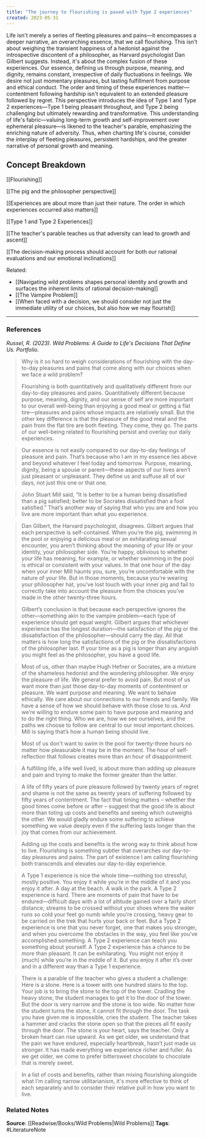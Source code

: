 ```yaml
---
title: "The journey to flourishing is paved with Type 2 experiences"
created: 2023-05-31
---
```


Life isn't merely a series of fleeting pleasures and pains—it encompasses a deeper narrative, an overarching essence, that we call flourishing. This isn't about weighing the transient happiness of a hedonist against the introspective discontent of a philosopher, as Harvard psychologist Dan Gilbert suggests. Instead, it's about the complex fusion of these experiences. Our essence, defining us through purpose, meaning, and dignity, remains constant, irrespective of daily fluctuations in feelings. We desire not just momentary pleasures, but lasting fulfillment from purpose and ethical conduct. The order and timing of these experiences matter—contentment following hardship isn't equivalent to an extended pleasure followed by regret. This perspective introduces the idea of Type 1 and Type 2 experiences—Type 1 being pleasant throughout, and Type 2 being challenging but ultimately rewarding and transformative. This understanding of life's fabric—valuing long-term growth and self-improvement over ephemeral pleasure—is likened to the teacher's parable, emphasizing the enriching nature of adversity. Thus, when charting life's course, consider the interplay of fleeting pleasures, persistent hardships, and the greater narrative of personal growth and meaning.

## Concept Breakdown

[[Flourishing]]

[[The pig and the philosopher perspective]]

[[Experiences are about more than just their nature. The order in which experiences occurred also matters]]

[[Type 1 and Type 2 Experiences]]

[[The teacher's parable teaches us that adversity can lead to growth and ascent]]

[[The decision-making process should account for both our rational evaluations and our emotional inclinations]]

Related:
- [[Navigating wild problems shapes personal identity and growth and surfaces the inherent limits of rational decision-making]]
- [[The Vampire Problem]]
- [[When faced with a decision, we should consider not just the immediate utility of our choices, but also how we may flourish]]

--- 
### References

*Russel, R. (2023). Wild Problems: A Guide to Life's Decisions That Define Us. Portfolio.*

>  Why is it so hard to weigh considerations of flourishing with the day-to-day pleasures and pains that come along with our choices when we face a wild problem?
>  
>  Flourishing is both quantitatively and qualitatively different from our day-to-day pleasures and pains. Quantitatively different because purpose, meaning, dignity, and our sense of self are more important to our overall well-being than enjoying a good meal or getting a flat tire—pleasures and pains whose impacts are relatively small. But the other key difference is that the pleasure of the good meal and the pain from the flat tire are both fleeting. They come, they go. The parts of our well-being related to flourishing persist and overlay our daily experiences. 

> Our essence is not easily compared to our day-to-day feelings of pleasure and pain. That’s because who I am in my essence lies above and beyond whatever I feel today and tomorrow. Purpose, meaning, dignity, being a spouse or parent—these aspects of our lives aren’t just pleasant or unpleasant. They define us and suffuse all of our days, not just this one or that one.

> John Stuart Mill said, “It is better to be a human being dissatisfied than a pig satisfied; better to be Socrates dissatisfied than a fool satisfied.” That’s another way of saying that who you are and how you live are more important than what you experience.

>  Dan Gilbert, the Harvard psychologist, disagrees. Gilbert argues that each perspective is self-contained. When you’re the pig, swimming in the pool or enjoying a delicious meal or an exhilarating sexual encounter, you aren’t thinking about the meaning of your life or your identity, your philosopher side. You’re happy, oblivious to whether your life has meaning, for example, or whether swimming in the pool is ethical or consistent with your values. In that one hour of the day when your inner Mill haunts you, sure, you’re uncomfortable with the nature of your life. But in those moments, because you’re wearing your philosopher hat, you’ve lost touch with your inner pig and fail to correctly take into account the pleasure from the choices you’ve made in the other twenty-three hours.
>  
>  Gilbert’s conclusion is that because each perspective ignores the other—something akin to the vampire problem—each type of experience should get equal weight. Gilbert argues that whichever experience has the longest duration—the satisfaction of the pig or the dissatisfaction of the philosopher—should carry the day. All that matters is how long the satisfactions of the pig or the dissatisfactions of the philosopher last. If your time as a pig is longer than any anguish you might feel as the philosopher, you have a good life.

> Most of us, other than maybe Hugh Hefner or Socrates, are a mixture of the shameless hedonist and the wondering philosopher. We enjoy the pleasure of life. We general prefer to avoid pain. But most of us want more than just those day-to-day moments of contentment or pleasure. We want purpose and meaning. We want to behave ethically. We care about our connections to our friends and family. We have a sense of how we should behave with those close to us. And we’re willing to endure some pain to have purpose and meaning and to do the right thing. Who we are, how we see ourselves, and the paths we choose to follow are central to our most important choices. Mill is saying that’s how a human being should live. 

> Most of us don't want to swim in the pool for twenty-three hours no matter how pleasurable it may be in the moment. The hour of self-reflection that follows creates more than an hour of disappointment. 

> A fulfilling life, a life well lived, is about more than adding up pleasure and pain and trying to make the former greater than the latter.

> A life of fifty years of pure pleasure followed by twenty years of regret and shame is not the same as twenty years of suffering followed by fifty years of contentment. The fact that timing matters – whether the good times come before or after – suggest that the good life is about more than toting up costs and benefits and seeing which outweighs the other. We would gladly endure some suffering to achieve something we value deeply even if the suffering lasts longer than the joy that comes from our achievement. 

> Adding up the costs and benefits is the wrong way to think about how to live. Flourishing is something subtler that overarches our day-to-day pleasures and pains. The part of existence I am calling flourishing both transcends and elevates our day-to-day experience. 

> A Type 1 experience is nice the whole time—nothing too stressful, mostly positive. You enjoy it while you’re in the middle of it and you enjoy it after. A day at the beach. A walk in the park. A Type 2 experience is hard. There are moments of pain that have to be endured—difficult days with a lot of altitude gained over a fairly short distance, streams to be crossed without your shoes where the water runs so cold your feet go numb while you’re crossing, heavy gear to be carried on the trek that hurts your back or feet. But a Type 2 experience is one that you never forget, one that makes you stronger, and when you overcome the obstacles in the way, you feel like you’ve accomplished something. A Type 2 experience can teach you something about yourself. A Type 2 experience has a chance to be more than pleasant. It can be exhilarating. You might not enjoy it (much) while you’re in the middle of it. But you enjoy it after it’s over and in a different way than a Type 1 experience.

> There is a parable of the teacher who gives a student a challenge: Here is a stone. Here is a tower with one hundred stairs to the top. Your job is to bring the stone to the top of the tower. Cradling the heavy stone, the student manages to get it to the door of the tower. But the door is very narrow and the stone is too wide. No matter how the student turns the stone, it cannot fit through the door. The task you have given me is impossible, cries the student. The teacher takes a hammer and cracks the stone open so that the pieces all fit easily through the door. The stone is your heart, says the teacher. Only a broken heart can rise upward. As we get older, we understand that the pain we have endured, especially heartbreak, hasn’t just made us stronger. It has made everything we experience richer and fuller. As we get older, we come to prefer bittersweet chocolate to chocolate that is merely sweet.

> In a list of costs and benefits, rather than mixing flourishing alongside what I'm calling narrow utilitarianism, it's more effective to think of each separately and to consider their relative pull in how you want to live. 

### Related Notes
**Source**: [[Readwise/Books/Wild Problems|Wild Problems]]
**Tags**: #LiteratureNote 
